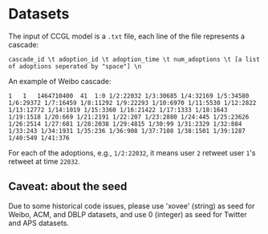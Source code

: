# Datasets

The input of CCGL model is a `.txt` file, each line of the file represents a cascade:

```
cascade_id \t adoption_id \t adoption_time \t num_adoptions \t [a list of adoptions seperated by "space"] \n
```
An example of Weibo cascade:
```
1	1	1464710400	41	1:0 1/2:22032 1/3:30685 1/4:32169 1/5:34580 1/6:29372 1/7:16459 1/8:11292 1/9:22293 1/10:6970 1/11:5530 1/12:2822 1/13:12772 1/14:1019 1/15:3360 1/16:21422 1/17:1333 1/18:1643 1/19:1518 1/20:669 1/21:2191 1/22:207 1/23:2880 1/24:445 1/25:23626 1/26:2514 1/27:681 1/28:2038 1/29:4815 1/30:99 1/31:2329 1/32:884 1/33:243 1/34:1931 1/35:236 1/36:908 1/37:7108 1/38:1501 1/39:1287 1/40:549 1/41:376
```
For each of the adoptions, e.g., `1/2:22032`, it means user `2` retweet user `1`'s retweet at time `22032`. 

## Caveat: about the seed

Due to some historical code issues, please use 'xovee' (string) as seed for Weibo, ACM, and DBLP datasets, and use 0 (integer) as seed for Twitter and APS datasets.

